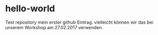 # hello-world
Test repository
mein erster github Eintrag.
vielleicht können wir das bei unserem Workshop am 27.02.2017 verwenden.
